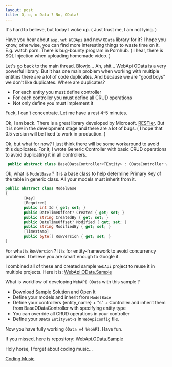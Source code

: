 ```yaml
---
layout: post
title: O, o, o Data ? No, OData!
---
```


It's hard to believe, but today I woke up. ( Just trust me, I am not lying. )

Have you hear about `asp.net WEBApi` and new `OData` library for it? I hope you know, otherwise, you can find more interesting things to waste time on it. E.g. watch porn. There is bug-bounty program in Pornhub. ( I hear, there is SQL Injection when uploading homemade video. )

Let's go back to the main thread. Blowjo... Ah, shit... WebApi OData is a very powerful library. But it has one main problem when working with multiple entities there are a lot of code duplicates. And because we are "good boys" we don't like duplicates. Where are duplicates?

* For each entity you must define controller
* For each controller you must define all CRUD operations
* Not only define you must implement it

Fuck, I can't concentrate. Let me have a rest 4-5 minutes.

Ok, I am back. There is a great library developed by Microsoft. [RESTier](https://github.com/OData/RESTier). But it is now in the development stage and there are a lot of bugs. ( I hope that 0.5 version will be fixed to work in production. )

Ok, but what for now? I just think there will be some workaround to avoid this duplicates. For it, I wrote Generic Controller with basic CRUD operations to avoid duplicating it in all controllers. 

```c#
 public abstract class BaseODataController<TEntity> : ODataController where TEntity : ModelBase
```

Ok, what is `ModelBase` ? It is a base class to help determine Primary Key of the table in generic class. All your models must inherit from it.


```c#
public abstract class ModelBase
{
        [Key]
        [Required]
        public int Id { get; set; }
        public DateTimeOffset? Created { get; set; }
        public string CreatedBy { get; set; }
        public DateTimeOffset? Modified { get; set; }
        public string ModifiedBy { get; set; }
        [Timestamp]
        public byte[] RowVersion { get; set; }
}
```

For what is `RowVersion` ? It is for entity-framework to avoid concurrency problems. I believe you are smart enough to Google it.

I combined all of these and created sample `WebApi` project to reuse it in multiple projects. Here it is: [WebApi.OData.Sample](https://github.com/arkoc/WebApi.OData.Sample)

What is workflow of developing `WebAPI OData` with this sample ?

* Download Sample Solution and Open It
* Define your models and inherit from `ModelBase`
* Define your controllers {entity_name} + "s" + Controller and inherit them from BaseODataController<TEntity> with specifying entity type
* You can override all CRUD operations in your controller
* Define your `OData` `EntitySet`-s in `WebApiConfig` file.

Now you have fully working `OData v4 WebAPI`. Have fun.

If you missed, here is repository: [WebApi.OData.Sample](https://github.com/arkoc/WebApi.OData.Sample)

Holy horse, I forget about coding music...

[Coding Music](https://www.youtube.com/watch?v=-m7e7tCn7Bk)

